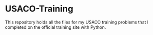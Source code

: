 # USACO-Training
This repository holds all the files for my USACO training problems that I completed on the official training site with Python. 
